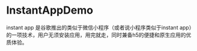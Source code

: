 # InstantAppDemo
instant app 是谷歌推出的类似于微信小程序（或者说小程序类似于instant app）的一项技术，用户无须安装应用，用完就走，同时兼备h5的便捷和原生应用的优质体验。
